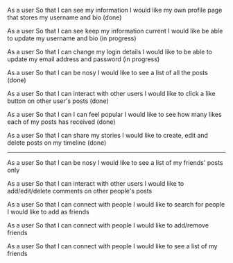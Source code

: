 As a user
So that I can see my information
I would like my own profile page that stores my username and bio (done)

As a user
So that I can see keep my information current
I would like be able to update my username and bio (in progress)

As a user
So that I can change my login details
I would like to be able to update my email address and password (in progress)

As a user
So that I can be nosy
I would like to see a list of all the posts (done)

As a user
So that I can interact with other users
I would like to click a like button on other user's posts (done)

As a user
So that I can I can feel popular
I would like to see how many likes each of my posts has received (done)

As a user
So that I can share my stories
I would like to create, edit and delete posts on my timeline (done)


-----------


As a user
So that I can be nosy
I would like to see a list of my friends' posts only 

As a user
So that I can interact with other users
I would like to add/edit/delete comments on other people's posts

As a user
So that I can connect with people
I would like to search for people I would like to add as friends

As a user
So that I can connect with people
I would like to add/remove friends

As a user
So that I can connect with people
I would like to see a list of my friends
